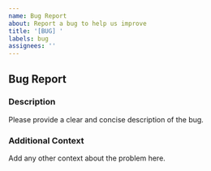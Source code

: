 ```yaml
---
name: Bug Report
about: Report a bug to help us improve
title: '[BUG] '
labels: bug
assignees: ''
---
```


## Bug Report

### Description

Please provide a clear and concise description of the bug.

### Additional Context

Add any other context about the problem here.

